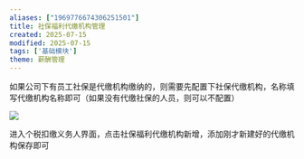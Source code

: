 ```yaml
---
aliases: ["1969776674306251501"]
title: 社保福利代缴机构管理
created: 2025-07-15
modified: 2025-07-15
tags: ['基础模块']
theme: 薪酬管理
---
```


如果公司下有员工社保是代缴机构缴纳的，则需要先配置下社保代缴机构，名称填写代缴机构名称即可（如果没有代缴社保的人员，则可以不配置）

![](https://myhelpdoc.oss-cn-heyuan.aliyuncs.com/mdimages/3928315f887c15b92fa136af6937353f.jpg)

进入个税扣缴义务人界面，点击社保福利代缴机构新增，添加刚才新建好的代缴机构保存即可

